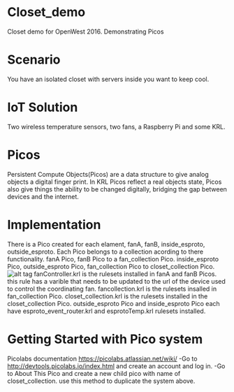 # Closet_demo
Closet demo for OpenWest 2016. Demonstrating Picos
# Scenario
You have an isolated closet with servers inside you want to keep cool. 
# IoT Solution
Two wireless temperature sensors, two fans, a Raspberry Pi and some KRL.
# Picos
Persistent Compute Objects(Picos) are a data structure to give analog objects a digital finger print. In KRL Picos reflect a real objects state, Picos also give things the ability to be changed digitally, bridging the gap between devices and the internet.
# Implementation 
There is a Pico created for each elament, fanA, fanB, inside_esproto, outside_esproto. Each Pico belongs to a collection acording to there functionality. fanA Pico, fanB Pico to a fan_collection Pico. inside_esproto Pico, outside_esproto Pico, fan_collection Pico to closet_collection Pico.
![alt tag]()
fanController.krl is the rulesets installed in fanA and fanB Picos. this rule has a varible that needs to be updated to the url of the device used to control the coordinating fan. fancollection.krl is the rulesets insalled in fan_collection Pico. closet_collection.krl is the rulesets installed in the closet_collection Pico. outside_esproto Pico and inside_esproto Pico each have esproto_event_router.krl and esprotoTemp.krl rulesets installed.   
# Getting Started with Pico system
Picolabs documentation https://picolabs.atlassian.net/wiki/
	-Go to http://devtools.picolabs.io/index.html and create an account and log in.
	-Go to About This Pico and create a new child pico with name of closet_collection. use this method to duplicate the system above.
